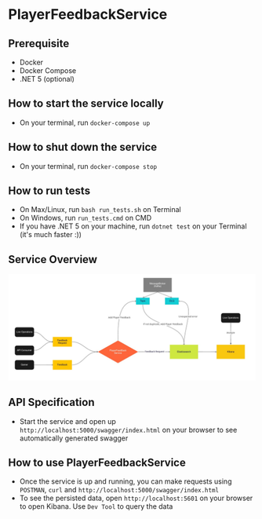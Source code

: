 # PlayerFeedbackService

## Prerequisite
* Docker
* Docker Compose
* .NET 5 (optional)

## How to start the service locally
* On your terminal, run `docker-compose up`

## How to shut down the service
* On your terminal, run `docker-compose stop`

## How to run tests
* On Max/Linux, run `bash run_tests.sh` on Terminal
* On Windows, run `run_tests.cmd` on CMD
* If you have .NET 5 on your machine, run `dotnet test` on your Terminal (it's much faster :))

## Service Overview
![Service Overview](player-feedback-service-architecture.jpg)

## API Specification
* Start the service and open up `http://localhost:5000/swagger/index.html` on your browser to see automatically generated swagger

## How to use PlayerFeedbackService
* Once the service is up and running, you can make requests using `POSTMAN`, `curl` and `http://localhost:5000/swagger/index.html`
* To see the persisted data, open `http://localhost:5601` on your browser to open Kibana. Use `Dev Tool` to query the data
